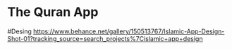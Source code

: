 # The Quran App

#Desing 
https://www.behance.net/gallery/150513767/Islamic-App-Design-Shot-01?tracking_source=search_projects%7Cislamic+app+design

